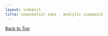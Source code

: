 ```yaml
---
layout: indepsit
title: exponential sums - analytic viewpoint
---
```


[Back to Top](jamesY007.github.io/expsum.md)
